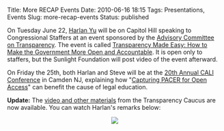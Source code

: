 Title: More RECAP Events
Date: 2010-06-16 18:15
Tags: Presentations, Events
Slug: more-recap-events
Status: published

On Tuesday June 22, [Harlan
Yu](http://www.freedom-to-tinker.com/blog/harlanyu) will be on Capitol
Hill speaking to Congressional Staffers at an event sponsored by the
[Advisory Committee on Transparency](http://transparencycaucus.org/).
The event is called [Transparency Made Easy: How to Make the Government
More Open and
Accountable](http://blog.sunlightfoundation.com/2010/06/16/transparency-made-easy-how-to-make-the-government-more-open-and-accountable/).
It is open only to staffers, but the Sunlight Foundation will post video
of the event afterward.

On Friday the 25th, both Harlan and Steve will be at the [20th Annual
CALI Conference](http://conference.cali.org/) in Camden NJ, explaining
how "[Capturing PACER for Open
Access](http://conference.cali.org/sessions/1127)" can benefit the cause
of legal education.

**Update:** The [video and other
materials](http://www.theopenhouseproject.com/2010/06/24/video-from-transparency-made-easy-presentations/)
from the Transparency Caucus are now available. You can watch Harlan's
remarks below:

<div align="center">

[![]({filename}/images/recap/Harlan_Yu-Transparency_Advisory_Committee.png)](http://recap.s3.amazonaws.com/Harlan_Yu-Transparency_Advisory_Committee.mp4)

</div>
